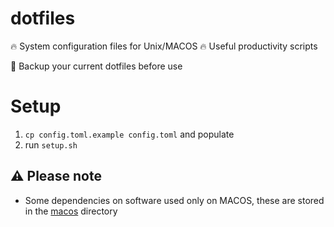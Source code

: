 # dotfiles

:fire: System configuration files for Unix/MACOS
:fire: Useful productivity scripts

:wrench: Backup your current dotfiles before use

# Setup
1. `cp config.toml.example config.toml` and populate
2. run `setup.sh`

## :warning: Please note

- Some dependencies on software used only on MACOS, these are stored in the [macos](./macos) directory
